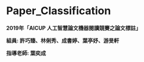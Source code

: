 # Paper_Classification

**2019年「AICUP 人工智慧論文機器閱讀競賽之論文標註」**

**組員: 許巧臻、林俐秀、成書婷、葉亭妤、游旻軒** 

**指導老師: 葉奕成**

